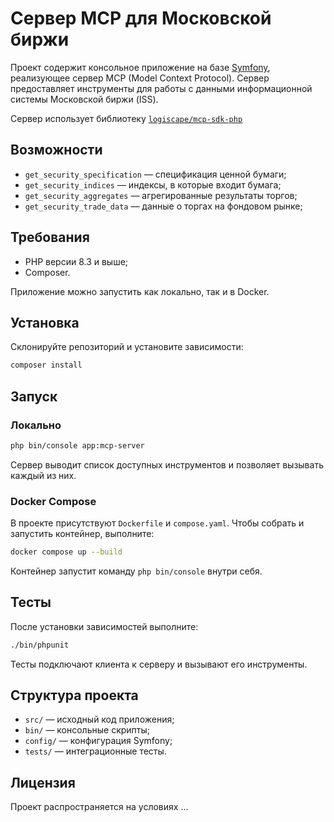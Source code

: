 # Сервер MCP для Московской биржи

Проект содержит консольное приложение на базе [Symfony](https://symfony.com/), реализующее сервер MCP (Model Context Protocol).
Сервер предоставляет инструменты для работы с данными информационной системы Московской биржи (ISS).

Сервер использует библиотеку [`logiscape/mcp-sdk-php`](https://github.com/logiscape/mcp-sdk-php)


## Возможности

- `get_security_specification` — спецификация ценной бумаги;
- `get_security_indices` — индексы, в которые входит бумага;
- `get_security_aggregates` — агрегированные результаты торгов;
- `get_security_trade_data` — данные о торгах на фондовом рынке;

## Требования

- PHP версии 8.3 и выше;
- Composer.

Приложение можно запустить как локально, так и в Docker.

## Установка

Склонируйте репозиторий и установите зависимости:

```bash
composer install
```

## Запуск

### Локально

```bash
php bin/console app:mcp-server
```

Сервер выводит список доступных инструментов и позволяет вызывать каждый из них.

### Docker Compose

В проекте присутствуют `Dockerfile` и `compose.yaml`. Чтобы собрать и запустить контейнер, выполните:

```bash
docker compose up --build
```

Контейнер запустит команду `php bin/console` внутри себя.

## Тесты

После установки зависимостей выполните:

```bash
./bin/phpunit
```

Тесты подключают клиента к серверу и вызывают его инструменты.

## Структура проекта

- `src/` — исходный код приложения;
- `bin/` — консольные скрипты;
- `config/` — конфигурация Symfony;
- `tests/` — интеграционные тесты.

## Лицензия

Проект распространяется на условиях ...
